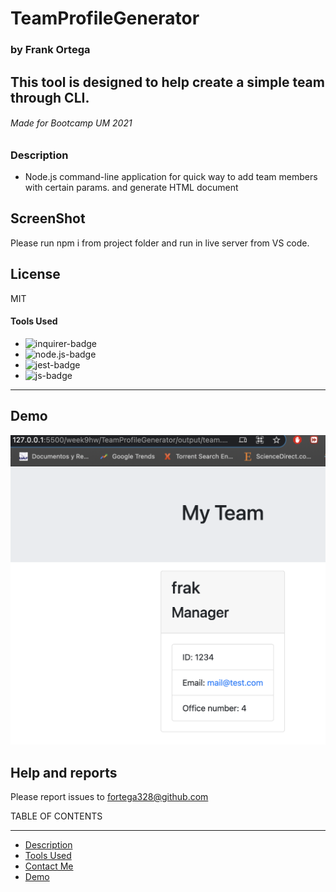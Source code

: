 # TeamProfileGenerator
### by Frank Ortega


## This tool is designed to help create a simple team through CLI.


###### Made for Bootcamp UM 2021
### Description
* Node.js command-line application for quick way to add team members with certain params. and generate HTML document

## ScreenShot

Please run npm i from project folder and run in live server from VS code. 

## License
MIT

#### Tools Used
* <img src='https://img.shields.io/badge/inquirer-orange' alt="inquirer-badge">
* <img src='https://img.shields.io/badge/node.js-green' alt="node.js-badge">
* <img src='https://img.shields.io/badge/jest-blue' alt="jest-badge">
* <img src='https://img.shields.io/badge/js-yellow' alt="js-badge">
__________________________________________________________

## Demo
[![demo vid](src/teamProfile.png)](https://youtu.be/Dz0RasG51Yo)

## Help and reports
Please report issues to fortega328@github.com

TABLE OF CONTENTS 
__________________________________________________________
* [Description](#description)
* [Tools Used](#tools-used)
* [Contact Me](#contact-Me)
* [Demo](#demo)

